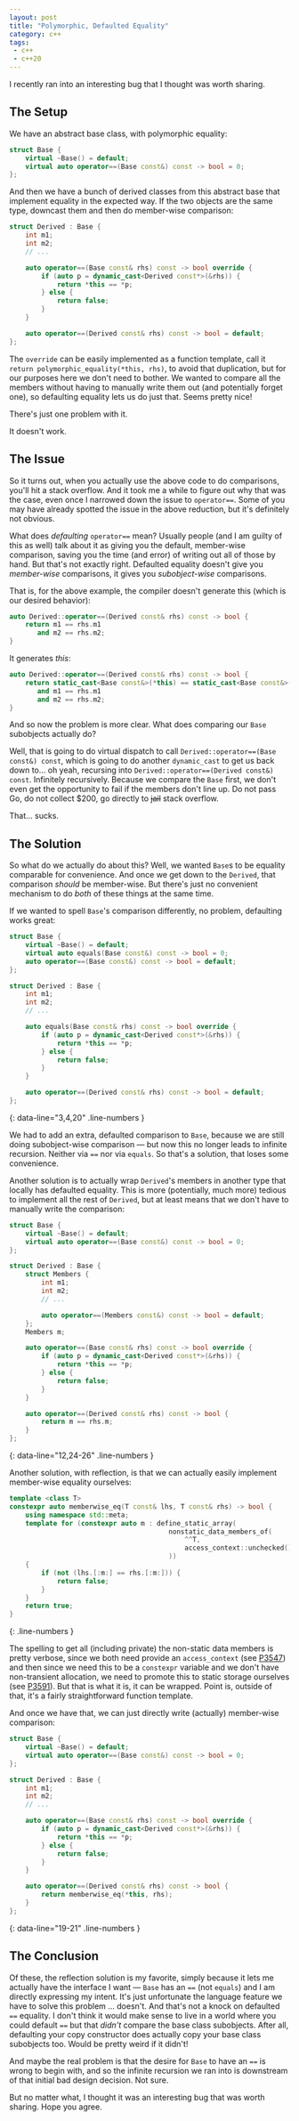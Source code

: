 ```yaml
---
layout: post
title: "Polymorphic, Defaulted Equality"
category: c++
tags:
 - c++
 - c++20
---
```


I recently ran into an interesting bug that I thought was worth sharing.

## The Setup

We have an abstract base class, with polymorphic equality:

```cpp
struct Base {
    virtual ~Base() = default;
    virtual auto operator==(Base const&) const -> bool = 0;
};
```

And then we have a bunch of derived classes from this abstract base that implement equality in the expected way. If the two objects are the same type, downcast them and then do member-wise comparison:

```cpp
struct Derived : Base {
    int m1;
    int m2;
    // ...

    auto operator==(Base const& rhs) const -> bool override {
        if (auto p = dynamic_cast<Derived const*>(&rhs)) {
            return *this == *p;
        } else {
            return false;
        }
    }

    auto operator==(Derived const& rhs) const -> bool = default;
};
```

The `override` can be easily implemented as a function template, call it `return polymorphic_equality(*this, rhs)`, to avoid that duplication, but for our purposes here we don't need to bother. We wanted to compare all the members without having to manually write them out (and potentially forget one), so defaulting equality lets us do just that. Seems pretty nice!

There's just one problem with it.

It doesn't work.

## The Issue

So it turns out, when you actually use the above code to do comparisons, you'll hit a stack overflow. And it took me a while to figure out why that was the case, even once I narrowed down the issue to `operator==`. Some of you may have already spotted the issue in the above reduction, but it's definitely not obvious.

What does _defaulting_ `operator==` mean? Usually people (and I am guilty of this as well) talk about it as giving you the default, member-wise comparison, saving you the time (and error) of writing out all of those by hand. But that's not exactly right. Defaulted equality doesn't give you _member-wise_ comparisons, it gives you _subobject-wise_ comparisons.

That is, for the above example, the compiler doesn't generate this (which is our desired behavior):

```cpp
auto Derived::operator==(Derived const& rhs) const -> bool {
    return m1 == rhs.m1
       and m2 == rhs.m2;
}
```

It generates _this_:

```cpp
auto Derived::operator==(Derived const& rhs) const -> bool {
    return static_cast<Base const&>(*this) == static_cast<Base const&>(rhs)
       and m1 == rhs.m1
       and m2 == rhs.m2;
}
```

And so now the problem is more clear. What does comparing our `Base` subobjects actually do?

Well, that is going to do virtual dispatch to call `Derived::operator==(Base const&) const`, which is going to do another `dynamic_cast` to get us back down to... oh yeah, recursing into `Derived::operator==(Derived const&) const`. Infinitely recursively. Because we compare the `Base` first, we don't even get the opportunity to fail if the members don't line up. Do not pass Go, do not collect $200, go directly to ~~jail~~ stack overflow.

That... sucks.

## The Solution

So what do we actually do about this? Well, we wanted `Base`s to be equality comparable for convenience. And once we get down to the `Derived`, that comparison _should_ be member-wise. But there's just no convenient mechanism to do _both_ of these things at the same time.

If we wanted to spell `Base`'s comparison differently, no problem, defaulting works great:

```cpp
struct Base {
    virtual ~Base() = default;
    virtual auto equals(Base const&) const -> bool = 0;
    auto operator==(Base const&) const -> bool = default;
};

struct Derived : Base {
    int m1;
    int m2;
    // ...

    auto equals(Base const& rhs) const -> bool override {
        if (auto p = dynamic_cast<Derived const*>(&rhs)) {
            return *this == *p;
        } else {
            return false;
        }
    }

    auto operator==(Derived const& rhs) const -> bool = default;
};
```
{: data-line="3,4,20" .line-numbers }

We had to add an extra, defaulted comparison to `Base`, because we are still doing subobject-wise comparison — but now this no longer leads to infinite recursion. Neither via `==` nor via `equals`. So that's a solution, that loses some convenience.

Another solution is to actually wrap `Derived`'s members in another type that locally has defaulted equality. This is more (potentially, much more) tedious to implement all the rest of `Derived`, but at least means that we don't have to manually write the comparison:

```cpp
struct Base {
    virtual ~Base() = default;
    virtual auto operator==(Base const&) const -> bool = 0;
};

struct Derived : Base {
    struct Members {
        int m1;
        int m2;
        // ...

        auto operator==(Members const&) const -> bool = default;
    };
    Members m;

    auto operator==(Base const& rhs) const -> bool override {
        if (auto p = dynamic_cast<Derived const*>(&rhs)) {
            return *this == *p;
        } else {
            return false;
        }
    }

    auto operator==(Derived const& rhs) const -> bool {
        return m == rhs.m;
    }
};
```
{: data-line="12,24-26" .line-numbers }

Another solution, with reflection, is that we can actually easily implement member-wise equality ourselves:

```cpp
template <class T>
constexpr auto memberwise_eq(T const& lhs, T const& rhs) -> bool {
    using namespace std::meta;
    template for (constexpr auto m : define_static_array(
                                        nonstatic_data_members_of(
                                            ^^T,
                                            access_context::unchecked()
                                        ))
    {
        if (not (lhs.[:m:] == rhs.[:m:])) {
            return false;
        }
    }
    return true;
}
```
{: .line-numbers }

The spelling to get all (including private) the non-static data members is pretty verbose, since we both need provide an `access_context` (see [P3547](https://www.open-std.org/jtc1/sc22/wg21/docs/papers/2025/p3547r0.html)) and then since we need this to be a `constexpr` variable and we don't have non-transient allocation, we need to promote this to static storage ourselves (see [P3591](https://www.open-std.org/jtc1/sc22/wg21/docs/papers/2025/p3491r1.html)). But that is what it is, it can be wrapped. Point is, outside of that, it's a fairly straightforward function template.

And once we have that, we can just directly write (actually) member-wise comparison:

```cpp
struct Base {
    virtual ~Base() = default;
    virtual auto operator==(Base const&) const -> bool = 0;
};

struct Derived : Base {
    int m1;
    int m2;
    // ...

    auto operator==(Base const& rhs) const -> bool override {
        if (auto p = dynamic_cast<Derived const*>(&rhs)) {
            return *this == *p;
        } else {
            return false;
        }
    }

    auto operator==(Derived const& rhs) const -> bool {
        return memberwise_eq(*this, rhs);
    }
};
```
{: data-line="19-21" .line-numbers }

## The Conclusion

Of these, the reflection solution is my favorite, simply because it lets me actually have the interface I want — `Base` has an `==` (not `equals`) and I am directly expressing my intent. It's just unfortunate the language feature we have to solve this problem ... doesn't. And that's not a knock on defaulted `==` equality. I don't think it would make sense to live in a world where you could default `==` but that _didn't_ compare the base class subobjects. After all, defaulting your copy constructor does actually copy your base class subobjects too. Would be pretty weird if it didn't!

And maybe the real problem is that the desire for `Base` to have an `==` is wrong to begin with, and so the infinite recursion we ran into is downstream of that initial bad design decision. Not sure.

But no matter what, I thought it was an interesting bug that was worth sharing. Hope you agree.